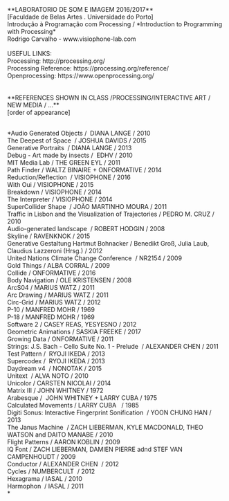 <d1>
**LABORATORIO DE SOM E IMAGEM 2016/2017** 
<br>
[Faculdade de Belas Artes . Universidade do Porto]
<br>
Introdução à Programação com Processing  /  *Introduction to Programming with Processing*
<br>
Rodrigo Carvalho - www.visiophone-lab.com
<br><br>
USEFUL LINKS:<br>
Processing: http://processing.org/<br>
Processing Reference: https://processing.org/reference/<br>
Openprocessing: https://www.openprocessing.org/<br>
<br>
<br>
**REFERENCES SHOWN IN CLASS /PROCESSING/INTERACTIVE ART / NEW MEDIA / ...**<br>
[order of appearance]<br><br>

*Audio Generated Objects /  DIANA LANGE / 2010<br>
The Deepest of Space  / JOSHUA DAVIDS / 2015<br>
Generative Portraits  / DIANA LANGE / 2013<br>
Debug - Art made by insects /  EDHV / 2010<br>
MIT Media Lab / THE GREEN EYL / 2011<br>
Path Finder / WALTZ BINAIRE + ONFORMATIVE / 2014<br>
Reduction/Reflection  / VISIOPHONE / 2016 <br>
With Oui / VISIOPHONE / 2015 <br>
Breakdown / VISIOPHONE / 2014 <br>
The Interpreter / VISIOPHONE / 2014 <br>
SuperCollider Shape  / JOÃO MARTINHO MOURA / 2011 <br>
Traffic in Lisbon and the Visualization of Trajectories / PEDRO M. CRUZ / 2010 <br>
Audio-generated landscape  / ROBERT HODGIN / 2008<br>
Skyline / RAVENKNOK / 2015<br>
Generative Gestaltung Hartmut Bohnacker / Benedikt Groß, Julia Laub,  Claudius Lazzeroni (Hrsg.) / 2012<br>
United Nations Climate Change Conference  / NR2154 / 2009<br>
Gold Things / ALBA CORRAL / 2009<br>
Collide / ONFORMATIVE / 2016<br>
Body Navigation / OLE KRISTENSEN / 2008<br>
ArcS04 / MARIUS WATZ / 2011<br>
Arc Drawing / MARIUS WATZ / 2011<br>
Circ-Grid / MARIUS WATZ / 2012<br>
P-10 / MANFRED MOHR / 1969<br>
P-18 / MANFRED MOHR / 1969<br>
Software 2 / CASEY REAS, YESYESNO / 2012<br>
Geometric Animations / SASKIA FREEKE / 2017<br>
Growing Data / ONFORMATIVE / 2011<br>
Strings: J.S. Bach - Cello Suite No. 1 - Prelude  / ALEXANDER CHEN / 2011<br>
Test Pattern /  RYOJI IKEDA / 2013<br>
Supercodex /  RYOJI IKEDA / 2013<br>
Daydream v4  / NONOTAK / 2015<br>
Unitext  / ALVA NOTO / 2010<br>
Unicolor / CARSTEN NICOLAI / 2014<br>
Matrix III / JOHN WHITNEY / 1972<br>
Arabesque /  JOHN WHITNEY + LARRY CUBA / 1975<br>
Calculated Movements / LARRY CUBA   / 1985<br>
Digiti Sonus: Interactive Fingerprint Sonification  / YOON CHUNG HAN / 2013<br>
The Janus Machine  / ZACH LIEBERMAN, KYLE MACDONALD, THEO WATSON and DAITO MANABE / 2010<br>
Flight Patterns / AARON KOBLIN / 2009<br>
IQ Font / ZACH LIEBERMAN, DAMIEN PIERRE adnd STEF VAN CAMPENHOUDT / 2009<br>
Conductor / ALEXANDER CHEN  / 2012<br>
Cycles / NUMBERCULT  / 2012<br>
Hexagrama / IASAL / 2010<br>
Harmophon  / IASAL / 2011<br>
*
</d1>
